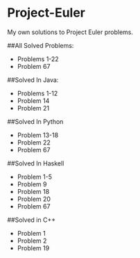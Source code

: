 # Project-Euler
My own solutions to Project Euler problems. 

##All Solved Problems:
- Problems 1-22
- Problem 67
 
##Solved In Java:
 - Problems 1-12
 - Problem 14
 - Problem 21

##Solved In Python
 - Problem 13-18
 - Problem 22
 - Problem 67

##Solved In Haskell
 - Problem 1-5
 - Problem 9
 - Problem 18
 - Problem 20
 - Problem 67
 
##Solved in C++
 - Problem 1
 - Problem 2
 - Problem 19
